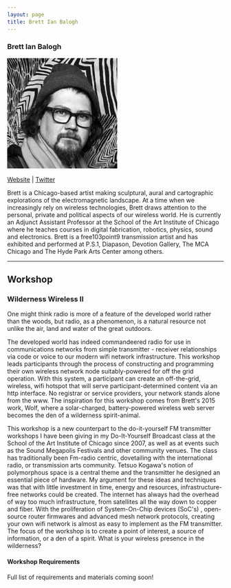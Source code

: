 ```yaml
---
layout: page
title: Brett Ian Balogh
---
```

<h3>Brett Ian Balogh</h3>
<img src="bbbw.jpg" width="256px" />
<p><a href="http://brettbalogh.com" target="_blank">Website</a> | <a href="https://twitter.com/brettbalogh" target="_blank">Twitter</a></p>
<p>Brett is a Chicago-based artist making sculptural, aural and cartographic explorations of the electromagnetic landscape. At a time when we increasingly rely on wireless technologies, Brett draws attention to the personal, private and political aspects of our wireless world. He is currently an Adjunct Assistant Professor at the School of the Art Institute of Chicago where he teaches courses in digital fabrication, robotics, physics, sound and electronics. Brett is a free103point9 transmission artist and has exhibited and performed at P.S.1, Diapason, Devotion Gallery, The MCA Chicago and The Hyde Park Arts Center among others.</p>

<hr />
<h2>Workshop</h2>
<h3>Wilderness Wireless II</h3>
<p>One might think radio is more of a feature of the developed world rather than the woods, but radio, as a phenomenon, is a natural resource not unlike the air, land and water of the great outdoors.</p>

<p>The developed world has indeed commandeered radio for use in communications networks from simple transmitter - receiver relationships via code or voice to our modern wifi network infrastructure. This workshop leads participants through the process of constructing and programming their own wireless network node suitably-powered for off the grid operation. With this system, a participant can create an off-the-grid, wireless, wifi hotspot that will serve participant-determined content via an http interface. No registrar or service providers, your network stands alone from the www. The inspiration for this workshop comes from Brett's 2015 work, Wolf, where a solar-charged, battery-powered wireless web server becomes the den of a wilderness spirit-animal.</p>

<p>This workshop is a new counterpart to the do-it-yourself FM transmitter workshops I have been giving in my Do-It-Yourself Broadcast class at the School of the Art Institute of Chicago since 2007, as well as at events such as the Sound Megapolis Festivals and other community venues. The class has traditionally been Fm-radio centric, dovetailing with the international radio, or transmission arts community. Tetsuo Kogawa's notion of polymorphous space is a central theme and the transmitter he designed an essential piece of hardware. My argument for these ideas and techniques was that with little investment in time, energy and resources, infrastructure-free networks could be created. The internet has always had the overhead of way too much infrastructure, from satellites all the way down to copper and fiber. With the proliferation of System-On-Chip devices (SoC's) , open-source router firmwares and advanced mesh network protocols, creating your own wifi network is almost as easy to implement as the FM transmitter. The focus of the workshop is to create a point of interest, a source of information, or a den of a spirit. What is your wireless presence in the wilderness?</p>

<h4>Workshop Requirements</h4>
<p>Full list of requirements and materials coming soon!</p>